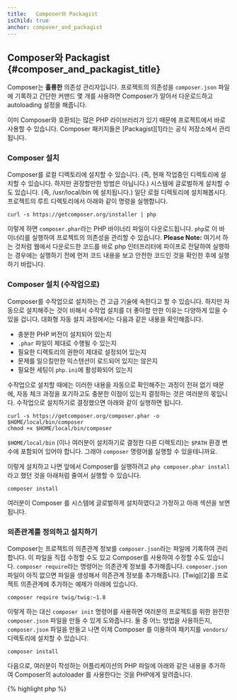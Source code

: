 ```yaml
---
title:   Composer와 Packagist
isChild: true
anchor: composer_and_packagist
---
```


## Composer와 Packagist {#composer_and_packagist_title}

Composer는 **훌륭한** 의존성 관리자입니다. 프로젝트의 의존성을 `composer.json` 파일에 기록하고 간단한 커맨드 몇 개를 사용하면
Composer가 알아서 다운로드하고 autoloading 설정을 해줍니다.

이미 Composer와 호환되는 많은 PHP 라이브러리가 있기 때문에 프로젝트에서 바로 사용할 수 있습니다. Composer 패키지들은 
[Packagist][1]라는 공식 저장소에서 관리됩니다.

### Composer 설치

Composer를 로컬 디렉토리에 설치할 수 있습니다. (즉, 현재 작업중인 디렉토리에 설치할 수 있습니다. 하지만 권장할만한 방법은 아닙니다.)
시스템에 글로벌하게 설치할 수도 있습니다. (즉, /usr/local/bin 에 설치됩니다.) 
일단 로컬 디렉토리에 설치해봅시다. 프로젝트의 루트 디렉토리에서 아래와 같이 명령을 실행합니다.

    curl -s https://getcomposer.org/installer | php

이렇게 하면 `composer.phar`라는 PHP 바이너리 파일이 다운로드됩니다. `php`로 이 바이너리를 실행하여 프로젝트의 의존성을 관리할 수 있습니다.
<strong>Please Note:</strong> 여기서 하는 것처럼 웹에서 다운로드한 코드를 바로 php 인터프리터에 파이프로 전달하여 실행하는 경우에는
실행하기 전에 먼저 코드 내용을 보고 안전한 코드인 것을 확인한 후에 실행하기 바랍니다.

### Composer 설치 (수작업으로)

Composer를 수작업으로 설치하는 건 고급 기술에 속한다고 할 수 있습니다. 하지만 자동으로 설치해주는 것이 비해서 수작업 설치를 더 좋아할 만한 이유는
다양하게 있을 수 있을 겁니다. 대화형 자동 설치 과정에서는 다음과 같은 내용을 확인해줍니다.

- 충분한 PHP 버전이 설치되어 있는지
- `.phar` 파일이 제대로 수행될 수 있는지
- 필요한 디렉토리의 권한이 제대로 설정되어 있는지
- 문제를 일으킬만한 익스텐션이 로드되어 있지는 않은지
- 필요한 세팅이 `php.ini`에 활성화되어 있는지

수작업으로 설치할 때에는 이러한 내용을 자동으로 확인해주는 과정이 전혀 없기 때문에, 자동 체크 과정을 포기하고도 충분한 이점이 있는지 결정하는 것은
여러분의 몫입니다. 수작업으로 설치하기로 결정했으면 아래와 같이 실행하면 됩니다.

    curl -s https://getcomposer.org/composer.phar -o $HOME/local/bin/composer
    chmod +x $HOME/local/bin/composer

`$HOME/local/bin` (이나 여러분이 설치하기로 결정한 다른 디렉토리)는 `$PATH` 환경 변수에 포함되어 있어야 합니다.
그래야 `composer` 명령어를 실행할 수 있을테니까요.

이렇게 설치하고 나면 앞에서 Composer를 실행하려고 `php composer.phar install`라고 했던 것을 아래처럼 줄여서 실행할 수 있습니다.

    composer install
    
여러분이 Composer 를 시스템에 글로벌하게 설치하였다고 가정하고 아래 섹션을 보면 됩니다.

### 의존관계를 정의하고 설치하기

Composer는 프로젝트의 의존관계 정보를 `composer.json`라는 파일에 기록하여 관리합니다. 이 파일을 직접 수정할 수도 있고
Composer를 사용하여 수정할 수도 있습니다. `composer require`라는 명령어는 의존관계 정보를
추가해줍니다. `composer.json` 파일이 아직 없으면 파일을 생성해서 의존관계 정보를 추가해줍니다. 
[Twig][2]를 프로젝트 의존관계에 추가하는 예제가 아래에 있습니다.

	composer require twig/twig:~1.8

이렇게 하는 대신 `composer init` 명령어를 사용하면 여러분의 프로젝트를 위한 완전한 `composer.json` 파일을 
만들 수 있게 도와줍니다. 둘 중 어느 방법을 사용하든지, `composer.json` 파일을 만들고 나면 이제 Composer 를 이용하여 
패키지를 `vendors/` 디렉토리에 설치할 수 있습니다. 

    composer install

다음으로, 여러분이 작성하는 어플리케이션의 PHP 파일에 아래와 같은 내용을 추가하여 Composer의 autoloader 를 사용한다는 것을
PHP에게 알려줍니다.

{% highlight php %}
<?php
require 'vendor/autoload.php';
{% endhighlight %}

이제 여러분은 필요한 의존 라이브러리를 사용할 수 있습니다. 그 라이브러리들은 필요할 때 자동으로 로드될 것입니다.

### 의존관계 정보 업데이트하기

`php composer.phar install` 명령어를 처음 실행하면 Composer는 설치한 패키지들의 버전을 기록한 `composer.lock` 파일을 생성합니다.
여러분의 프로젝트를 다른 개발자와 공유할 때 `composer.lock` 파일을 같이 포함시켜서 공유하면, 다른 개발자가 프로젝트를 받아서
`php composer.phar install` 명령어를 실행했을 때 여러분이 사용한 것과 동일한 버전의 패키지를 받게 됩니다.
의존관계 정보를 업데이트하고 싶으면 `php composer.phar update` 명령어를 실행하면 됩니다.

이런 점은 여러분이 사용하는 패키지 버전을 유연하게 관리하려고 할 때 가장 유용할 것입니다. 예를 들어 ~1.8 이라고 버전을 지정한 것은
"1.8.0 보다는 높은 버전이지만 2.0.x-dev 버전보다는 낮은 버전"을 의미합니다. `*` 와일드카드 문자를 사용해서 `1.8.*` 이라고
표현하는 것도 동일한 의미입니다. `php composer.phar update` 명령어를 실행하면 지정된 제한 사항에 맞는 최신 버전으로
의존관계 정보를 업데이트해 줍니다.

### 업데이트 알림 받기

[VersionEye][3]라는 웹 서비스에 가입하여 새 버전 알림을 받을 수 있습니다. 여러분의 GitHub나 BitBucket 계정의 저장소에서
`composer.json` 파일을 모니터링하다가 새로운 패키지 업데이트가 나오면 메일로 알려주는 기능을 하는 서비스입니다.

### 의존 패키지들의 보안 이슈 확인하기

[Security Advisories Checker][4]는 `composer.lock` 파일을 확인하여 여러분의 의존관계를 업데이트해야 하는지 알려주는
웹 서비스와 커맨드라인 도구입니다.

* [Learn about Composer][5]

[1]: http://packagist.org/
[2]: http://twig.sensiolabs.org
[3]: https://www.versioneye.com/
[4]: https://security.sensiolabs.org/
[5]: http://getcomposer.org/doc/00-intro.md


